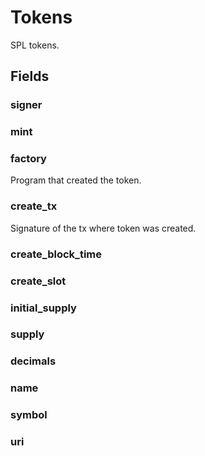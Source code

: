 # Tokens

SPL tokens.

## Fields

### signer
### mint
### factory
Program that created the token.
### create_tx
Signature of the tx where token was created.
### create_block_time
### create_slot
### initial_supply
### supply
### decimals
### name
### symbol
### uri